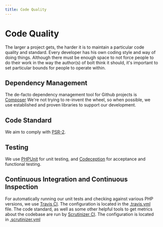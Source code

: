 ```yaml
---
title: Code Quality
---
```

Code Quality
============

The larger a project gets, the harder it is to maintain a particular code
quality and standard. Every developer has his own coding style and way of doing
things. Although there must be enough space to not force people to do their work
in the way the author(s) of bolt think it should, it's important to set
particular bounds for people to operate within.

Dependency Management
---------------------
The de-facto dependency management tool for Github projects is
[Composer][composer] We're not trying to re-invent the wheel, so when possible,
we use established and proven libraries to support our development.

Code Standard
-------------
We aim to comply with [PSR-2][psr2].

Testing
----------
We use [PHPUnit][phpunit] for unit testing, and [Codeception][codeception] for
acceptance and functional testing.

Continuous Integration and Continuous Inspection
------------------------------------------------
For automatically running our unit tests and checking against various PHP
versions, we use [Travis CI][travis]. The configuration is located in the
[.travis.yml][t.yml] file. The code standard, as well as some other helpful
tools to get metrics about the codebase are run by
[Scrutinizer CI][scrutinizer]. The configuration is located in
[.scrutinizer.yml][s.yml]


[composer]: http://getcomposer.org
[psr2]: https://github.com/php-fig/fig-standards/blob/master/accepted/PSR-2-coding-style-guide.md
[phpunit]: https://github.com/sebastianbergmann/phpunit
[codeception]: http://codeception.com/
[travis]: https://travis-ci.org
[t.yml]: https://github.com/bolt/bolt/blob/master/.travis.yml
[scrutinizer]: https://scrutinizer-ci.com
[s.yml]: https://github.com/bolt/bolt/blob/master/.scrutinizer.yml
